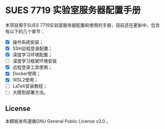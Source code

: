 <!-- Author: Zhang Geng -->
<!-- Email: mobtgzhang@outlook.com -->

# SUES 7719 实验室服务器配置手册

本项目用于SUES 7719实验室服务器配置和使用的手册，目前还在更新中，包含有以下的几个章节：
- [x] 操作系统安装；
- [x] SSH远程登录配置；
- [x] 深度学习环境配置；
- [ ] 深度学习框架环境安装
- [x] 远程登录工具使用；
- [x] Docker使用；
- [x] WSL2使用；
- [ ] LaTeX安装教程；
- [ ] 大模型部署方法。

## License

本模板发布遵循GNU General Public License v3.0 。



